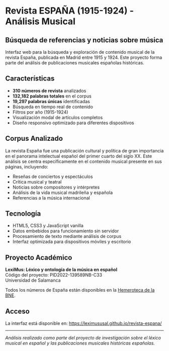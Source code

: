 # Revista ESPAÑA (1915-1924) - Análisis Musical

## Búsqueda de referencias y noticias sobre música

Interfaz web para la búsqueda y exploración de contenido musical de la revista España, publicada en Madrid entre 1915 y 1924. Este proyecto forma parte del análisis de publicaciones musicales españolas históricas.

## Características

- **310 números de revista** analizados
- **132,182 palabras totales** en el corpus
- **19,297 palabras únicas** identificadas
- Búsqueda en tiempo real de contenido
- Filtros por año (1915-1924)
- Visualización modal de artículos completos
- Diseño responsivo optimizado para diferentes dispositivos

## Corpus Analizado

La revista España fue una publicación cultural y política de gran importancia en el panorama intelectual español del primer cuarto del siglo XX. Este análisis se centra específicamente en el contenido musical presente en sus páginas, incluyendo:

- Reseñas de conciertos y espectáculos
- Crítica musical y teatral
- Noticias sobre compositores y intérpretes
- Análisis de la vida musical madrileña y española
- Referencias a la música internacional

## Tecnología

- HTML5, CSS3 y JavaScript vanilla
- Datos embebidos para funcionamiento sin servidor
- Procesamiento de texto mediante análisis de corpus
- Interfaz optimizada para dispositivos móviles y escritorio

## Proyecto Académico

**LexiMus: Léxico y ontología de la música en español**  
Código del proyecto: PID2022-139589NB-C33  
Universidad de Salamanca  

Todos los números de España están disponibles en la [Hemeroteca de la BNE](https://hemerotecadigital.bne.es/hd/es/card?sid=3274681).

## Acceso

La interfaz está disponible en: https://leximususal.github.io/revista-espana/

---

*Análisis realizado como parte del proyecto de investigación sobre el léxico musical en español y las publicaciones musicales históricas españolas.*
